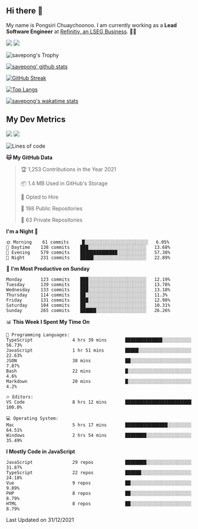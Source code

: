 ## Hi there 👋

My name is Pongsiri Chuaychoonoo. I am currently working as a **Lead Software Engineer** at [Refinitiv, an LSEG Business](https://www.refinitiv.com). 👨‍💻

[<img src="https://img.shields.io/badge/savepong.com-%230077B5.svg?&style=for-the-badge&color=81e6d9" />](https://savepong.com)
[<img src="https://img.shields.io/badge/linkedin-%230077B5.svg?&style=for-the-badge&logo=linkedin&logoColor=white" />](https://www.linkedin.com/in/savepong)

![savepong's Trophy](https://github-profile-trophy.vercel.app/?username=savepong&theme=flat&rank=SECRET,SSS,SS,S,AAA,AA,A&margin-w=15&no-bg=true&no-frame=true)

[![savepong' github stats](https://github-readme-stats.vercel.app/api?username=savepong&show_icons=true&count_private=true&theme=gotham&hide_border=true&bg_color=00000000&text_color=768390FF)](https://savepong.com/posts/stats)

[![GitHub Streak](https://github-readme-streak-stats.herokuapp.com?user=savepong&theme=gotham&hide_border=true&background=00000000&dates=768390FF)](https://savepong.com/posts/stats)

[![Top Langs](https://github-readme-stats.vercel.app/api/top-langs/?username=savepong&layout=compact&langs_count=10&theme=gotham&hide_border=true&bg_color=00000000&text_color=768390FF)](https://savepong.com/posts/stats)

[![savepong's wakatime stats](https://github-readme-stats.vercel.app/api/wakatime?username=@savepong&layout=default&theme=gotham&hide_border=true&bg_color=00000000&text_color=768390FF)](https://savepong.com/posts/stats)

## My Dev Metrics

[![](https://komarev.com/ghpvc/?username=savepong&color=blue&label=Profile%20Views)](https://github.com/savepong)
[![](https://img.shields.io/github/followers/savepong?label=GitHub%20Followers)](https://github.com/savepong)

<!--START_SECTION:waka-->
![Lines of code](https://img.shields.io/badge/From%20Hello%20World%20I%27ve%20Written-4%20Million%20lines%20of%20code-blue)

**🐱 My GitHub Data** 

> 🏆 1,253 Contributions in the Year 2021
 > 
> 📦 1.4 MB Used in GitHub's Storage 
 > 
> 💼 Opted to Hire
 > 
> 📜 198 Public Repositories 
 > 
> 🔑 63 Private Repositories  
 > 
**I'm a Night 🦉** 

```text
🌞 Morning    61 commits     █░░░░░░░░░░░░░░░░░░░░░░░░   6.05% 
🌆 Daytime    138 commits    ███░░░░░░░░░░░░░░░░░░░░░░   13.68% 
🌃 Evening    579 commits    ██████████████░░░░░░░░░░░   57.38% 
🌙 Night      231 commits    █████░░░░░░░░░░░░░░░░░░░░   22.89%

```
📅 **I'm Most Productive on Sunday** 

```text
Monday       123 commits    ███░░░░░░░░░░░░░░░░░░░░░░   12.19% 
Tuesday      139 commits    ███░░░░░░░░░░░░░░░░░░░░░░   13.78% 
Wednesday    133 commits    ███░░░░░░░░░░░░░░░░░░░░░░   13.18% 
Thursday     114 commits    ██░░░░░░░░░░░░░░░░░░░░░░░   11.3% 
Friday       131 commits    ███░░░░░░░░░░░░░░░░░░░░░░   12.98% 
Saturday     104 commits    ██░░░░░░░░░░░░░░░░░░░░░░░   10.31% 
Sunday       265 commits    ██████░░░░░░░░░░░░░░░░░░░   26.26%

```


📊 **This Week I Spent My Time On** 

```text
💬 Programming Languages: 
TypeScript               4 hrs 39 mins       ██████████████░░░░░░░░░░░   56.73% 
JavaScript               1 hr 51 mins        █████░░░░░░░░░░░░░░░░░░░░   22.63% 
JSON                     38 mins             ██░░░░░░░░░░░░░░░░░░░░░░░   7.87% 
Bash                     22 mins             █░░░░░░░░░░░░░░░░░░░░░░░░   4.6% 
Markdown                 20 mins             █░░░░░░░░░░░░░░░░░░░░░░░░   4.2%

🔥 Editors: 
VS Code                  8 hrs 12 mins       █████████████████████████   100.0%

💻 Operating System: 
Mac                      5 hrs 17 mins       ████████████████░░░░░░░░░   64.51% 
Windows                  2 hrs 54 mins       ████████░░░░░░░░░░░░░░░░░   35.49%

```

**I Mostly Code in JavaScript** 

```text
JavaScript               29 repos            ████████░░░░░░░░░░░░░░░░░   31.87% 
TypeScript               22 repos            ██████░░░░░░░░░░░░░░░░░░░   24.18% 
Vue                      9 repos             ██░░░░░░░░░░░░░░░░░░░░░░░   9.89% 
PHP                      8 repos             ██░░░░░░░░░░░░░░░░░░░░░░░   8.79% 
HTML                     8 repos             ██░░░░░░░░░░░░░░░░░░░░░░░   8.79%

```



 Last Updated on 31/12/2021
<!--END_SECTION:waka-->

<!--
**savepong/savepong** is a ✨ _special_ ✨ repository because its `README.md` (this file) appears on your GitHub profile.

Here are some ideas to get you started:

- 🔭 I’m currently working on WebComponents and TypeScript.
- 🌱 I’m currently learning ...
- 👯 I’m looking to collaborate on ...
- 🤔 I’m looking for help with ...
- 💬 Ask me about ...
- 📫 How to reach me: ...
- 😄 Pronouns: ...
- ⚡ Fun fact: ...
-->
